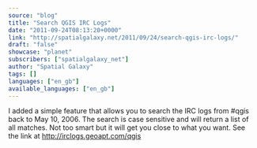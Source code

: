 ```yaml
---
source: "blog"
title: "Search QGIS IRC Logs"
date: "2011-09-24T08:13:20+0000"
link: "http://spatialgalaxy.net/2011/09/24/search-qgis-irc-logs/"
draft: "false"
showcase: "planet"
subscribers: ["spatialgalaxy_net"]
author: "Spatial Galaxy"
tags: []
languages: ["en_gb"]
available_languages: ["en_gb"]
---
```


I added a simple feature that allows you to search the IRC logs from #qgis back to May 10, 2006.
The search is case sensitive and will return a list of all matches. Not too smart but it will get you close to what you want.
See the link at http://irclogs.geoapt.com/qgis
